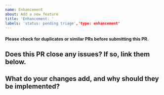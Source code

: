 ```yaml
---
name: Enhancement
about: Add a new feature
title: 'Enhancement: '
labels: 'status: pending triage','type: enhancement'
---
```

#### Please check for duplicates or similar PRs before submitting this PR.
## Does this PR close any issues? If so, link them below.

## What do your changes add, and why should they be implemented?
